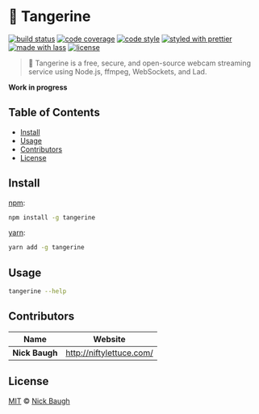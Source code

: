 # :tangerine: Tangerine

[![build status](https://img.shields.io/travis/niftylettuce/tangerine.svg)](https://travis-ci.org/niftylettuce/tangerine)
[![code coverage](https://img.shields.io/codecov/c/github/niftylettuce/tangerine.svg)](https://codecov.io/gh/niftylettuce/tangerine)
[![code style](https://img.shields.io/badge/code_style-XO-5ed9c7.svg)](https://github.com/sindresorhus/xo)
[![styled with prettier](https://img.shields.io/badge/styled_with-prettier-ff69b4.svg)](https://github.com/prettier/prettier)
[![made with lass](https://img.shields.io/badge/made_with-lass-95CC28.svg)](https://lass.js.org)
[![license](https://img.shields.io/github/license/niftylettuce/tangerine.svg)](LICENSE)

> :tangerine: Tangerine is a free, secure, and open-source webcam streaming service using Node.js, ffmpeg, WebSockets, and Lad.

**Work in progress**


## Table of Contents

* [Install](#install)
* [Usage](#usage)
* [Contributors](#contributors)
* [License](#license)


## Install

[npm][]:

```sh
npm install -g tangerine
```

[yarn][]:

```sh
yarn add -g tangerine
```


## Usage

```sh
tangerine --help
```


## Contributors

| Name           | Website                    |
| -------------- | -------------------------- |
| **Nick Baugh** | <http://niftylettuce.com/> |


## License

[MIT](LICENSE) © [Nick Baugh](http://niftylettuce.com/)


##

[npm]: https://www.npmjs.com/

[yarn]: https://yarnpkg.com/
